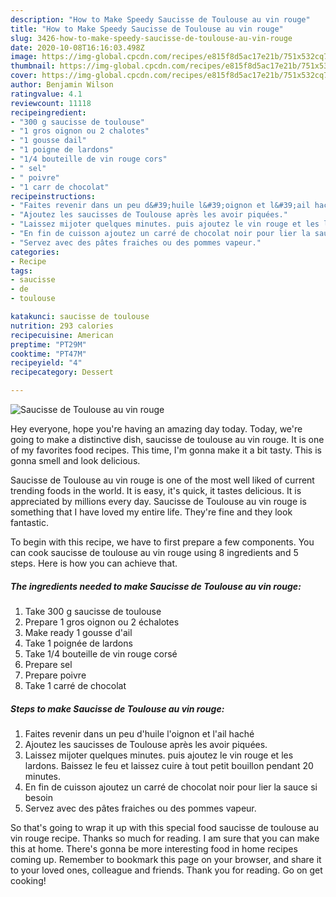 ```yaml
---
description: "How to Make Speedy Saucisse de Toulouse au vin rouge"
title: "How to Make Speedy Saucisse de Toulouse au vin rouge"
slug: 3426-how-to-make-speedy-saucisse-de-toulouse-au-vin-rouge
date: 2020-10-08T16:16:03.498Z
image: https://img-global.cpcdn.com/recipes/e815f8d5ac17e21b/751x532cq70/saucisse-de-toulouse-au-vin-rouge-photo-principale-de-la-recette.jpg
thumbnail: https://img-global.cpcdn.com/recipes/e815f8d5ac17e21b/751x532cq70/saucisse-de-toulouse-au-vin-rouge-photo-principale-de-la-recette.jpg
cover: https://img-global.cpcdn.com/recipes/e815f8d5ac17e21b/751x532cq70/saucisse-de-toulouse-au-vin-rouge-photo-principale-de-la-recette.jpg
author: Benjamin Wilson
ratingvalue: 4.1
reviewcount: 11118
recipeingredient:
- "300 g saucisse de toulouse"
- "1 gros oignon ou 2 chalotes"
- "1 gousse dail"
- "1 poigne de lardons"
- "1/4 bouteille de vin rouge cors"
- " sel"
- " poivre"
- "1 carr de chocolat"
recipeinstructions:
- "Faites revenir dans un peu d&#39;huile l&#39;oignon et l&#39;ail haché"
- "Ajoutez les saucisses de Toulouse après les avoir piquées."
- "Laissez mijoter quelques minutes. puis ajoutez le vin rouge et les lardons. Baissez le feu et laissez cuire à tout petit bouillon pendant 20 minutes."
- "En fin de cuisson ajoutez un carré de chocolat noir pour lier la sauce si besoin"
- "Servez avec des pâtes fraiches ou des pommes vapeur."
categories:
- Recipe
tags:
- saucisse
- de
- toulouse

katakunci: saucisse de toulouse 
nutrition: 293 calories
recipecuisine: American
preptime: "PT29M"
cooktime: "PT47M"
recipeyield: "4"
recipecategory: Dessert

---
```



![Saucisse de Toulouse au vin rouge](https://img-global.cpcdn.com/recipes/e815f8d5ac17e21b/751x532cq70/saucisse-de-toulouse-au-vin-rouge-photo-principale-de-la-recette.jpg)

Hey everyone, hope you're having an amazing day today. Today, we're going to make a distinctive dish, saucisse de toulouse au vin rouge. It is one of my favorites food recipes. This time, I'm gonna make it a bit tasty. This is gonna smell and look delicious.



Saucisse de Toulouse au vin rouge is one of the most well liked of current trending foods in the world. It is easy, it's quick, it tastes delicious. It is appreciated by millions every day. Saucisse de Toulouse au vin rouge is something that I have loved my entire life. They're fine and they look fantastic.


To begin with this recipe, we have to first prepare a few components. You can cook saucisse de toulouse au vin rouge using 8 ingredients and 5 steps. Here is how you can achieve that.

<!--inarticleads1-->

##### The ingredients needed to make Saucisse de Toulouse au vin rouge:

1. Take 300 g saucisse de toulouse
1. Prepare 1 gros oignon ou 2 échalotes
1. Make ready 1 gousse d&#39;ail
1. Take 1 poignée de lardons
1. Take 1/4 bouteille de vin rouge corsé
1. Prepare  sel
1. Prepare  poivre
1. Take 1 carré de chocolat




<!--inarticleads2-->

##### Steps to make Saucisse de Toulouse au vin rouge:

1. Faites revenir dans un peu d&#39;huile l&#39;oignon et l&#39;ail haché
1. Ajoutez les saucisses de Toulouse après les avoir piquées.
1. Laissez mijoter quelques minutes. puis ajoutez le vin rouge et les lardons. Baissez le feu et laissez cuire à tout petit bouillon pendant 20 minutes.
1. En fin de cuisson ajoutez un carré de chocolat noir pour lier la sauce si besoin
1. Servez avec des pâtes fraiches ou des pommes vapeur.




So that's going to wrap it up with this special food saucisse de toulouse au vin rouge recipe. Thanks so much for reading. I am sure that you can make this at home. There's gonna be more interesting food in home recipes coming up. Remember to bookmark this page on your browser, and share it to your loved ones, colleague and friends. Thank you for reading. Go on get cooking!
